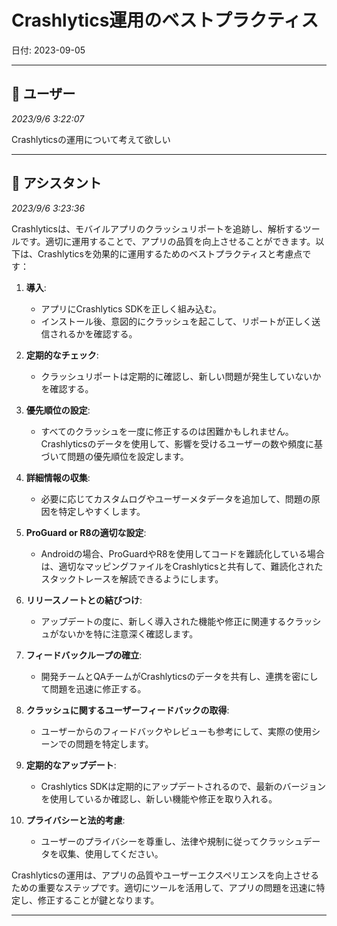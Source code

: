 # Crashlytics運用のベストプラクティス

日付: 2023-09-05

---

## 👤 ユーザー
*2023/9/6 3:22:07*

Crashlyticsの運用について考えて欲しい

---

## 🤖 アシスタント
*2023/9/6 3:23:36*

Crashlyticsは、モバイルアプリのクラッシュリポートを追跡し、解析するツールです。適切に運用することで、アプリの品質を向上させることができます。以下は、Crashlyticsを効果的に運用するためのベストプラクティスと考慮点です：

1. **導入**: 
    - アプリにCrashlytics SDKを正しく組み込む。
    - インストール後、意図的にクラッシュを起こして、リポートが正しく送信されるかを確認する。

2. **定期的なチェック**:
    - クラッシュリポートは定期的に確認し、新しい問題が発生していないかを確認する。

3. **優先順位の設定**:
    - すべてのクラッシュを一度に修正するのは困難かもしれません。Crashlyticsのデータを使用して、影響を受けるユーザーの数や頻度に基づいて問題の優先順位を設定します。

4. **詳細情報の収集**:
    - 必要に応じてカスタムログやユーザーメタデータを追加して、問題の原因を特定しやすくします。

5. **ProGuard or R8の適切な設定**:
    - Androidの場合、ProGuardやR8を使用してコードを難読化している場合は、適切なマッピングファイルをCrashlyticsと共有して、難読化されたスタックトレースを解読できるようにします。

6. **リリースノートとの結びつけ**:
    - アップデートの度に、新しく導入された機能や修正に関連するクラッシュがないかを特に注意深く確認します。

7. **フィードバックループの確立**:
    - 開発チームとQAチームがCrashlyticsのデータを共有し、連携を密にして問題を迅速に修正する。

8. **クラッシュに関するユーザーフィードバックの取得**:
    - ユーザーからのフィードバックやレビューも参考にして、実際の使用シーンでの問題を特定します。

9. **定期的なアップデート**:
    - Crashlytics SDKは定期的にアップデートされるので、最新のバージョンを使用しているか確認し、新しい機能や修正を取り入れる。

10. **プライバシーと法的考慮**:
    - ユーザーのプライバシーを尊重し、法律や規制に従ってクラッシュデータを収集、使用してください。

Crashlyticsの運用は、アプリの品質やユーザーエクスペリエンスを向上させるための重要なステップです。適切にツールを活用して、アプリの問題を迅速に特定し、修正することが鍵となります。

---
